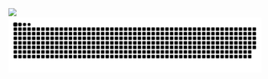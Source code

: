 <div>
  <a href="https://github.com/WrayGolf">
<img height="180em" src="https://github-readme-stats.vercel.app/api?username=WrayGolf&show_icons=true&theme=dracula&include_all_commits=true&count_private=true"/>
</div>

<picture align="center">
  <source media="(prefers-color-scheme: dark)" srcset="https://raw.githubusercontent.com/WrayGof/WrayGolf/output/github-contribution-grid-snake-dark.svg">
  <source media="(prefers-color-scheme: light)" srcset="https://raw.githubusercontent.com/WrayGolf/WrayGolf/output/github-contribution-grid-snake-dark.svg">
  <img align="center" alt="github contribution grid snake animation" src="https://raw.githubusercontent.com/mari4souza/mari4souza/output/github-contribution-grid-snake.svg">
</picture>

